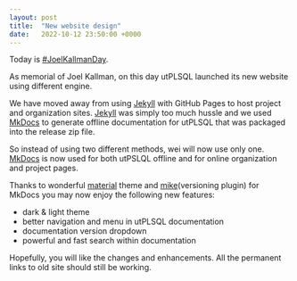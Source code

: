 ```yaml
---
layout: post
title:  "New website design"
date:   2022-10-12 23:50:00 +0000
---
```



Today is [#JoelKallmanDay](https://twitter.com/hashtag/JoelKallmanDay?f=live).

As memorial of Joel Kallman, on this day utPLSQL launched its new website using different engine.

We have moved away from using [Jekyll](https://jekyllrb.com/) with GitHub Pages to host project and organization sites.
[Jekyll](https://jekyllrb.com/) was simply too much hussle and we used [MkDocs](https://www.mkdocs.org/) to generate offline documentation for utPLSQL that was packaged into the release zip file.

So instead of using two different methods, wei will now use only one. [MkDocs](https://www.mkdocs.org/) is now used for both utPSLQL offline and for online organization and project pages.

Thanks to wonderful [material](https://squidfunk.github.io/mkdocs-material/) theme and [mike](https://github.com/jimporter/mike)(versioning plugin) for MkDocs you may now enjoy the following new features:

- dark & light theme
- better navigation and menu in utPLSQL documentation
- documentation version dropdown
- powerful and fast search within documentation
 
Hopefully, you will like the changes and enhancements. All the permanent links to old site should still be working. 